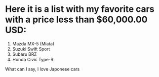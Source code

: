 # Here it is a list with my favorite cars with a price less than $60,000.00 USD:
1. Mazda MX-5 (Miata)
2. Suzuki Swift Sport
3. Subaru BRZ
4. Honda Civic Type-R

What can I say, I love Japonese cars
